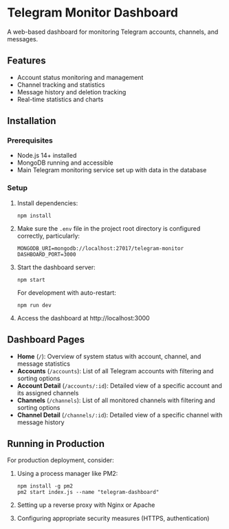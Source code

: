 # Telegram Monitor Dashboard

A web-based dashboard for monitoring Telegram accounts, channels, and messages.

## Features

- Account status monitoring and management
- Channel tracking and statistics
- Message history and deletion tracking
- Real-time statistics and charts

## Installation

### Prerequisites

- Node.js 14+ installed
- MongoDB running and accessible
- Main Telegram monitoring service set up with data in the database

### Setup

1. Install dependencies:
   ```
   npm install
   ```

2. Make sure the `.env` file in the project root directory is configured correctly, particularly:
   ```
   MONGODB_URI=mongodb://localhost:27017/telegram-monitor
   DASHBOARD_PORT=3000
   ```

3. Start the dashboard server:
   ```
   npm start
   ```

   For development with auto-restart:
   ```
   npm run dev
   ```

4. Access the dashboard at http://localhost:3000

## Dashboard Pages

- **Home** (`/`): Overview of system status with account, channel, and message statistics
- **Accounts** (`/accounts`): List of all Telegram accounts with filtering and sorting options
- **Account Detail** (`/accounts/:id`): Detailed view of a specific account and its assigned channels
- **Channels** (`/channels`): List of all monitored channels with filtering and sorting options
- **Channel Detail** (`/channels/:id`): Detailed view of a specific channel with message history

## Running in Production

For production deployment, consider:

1. Using a process manager like PM2:
   ```
   npm install -g pm2
   pm2 start index.js --name "telegram-dashboard"
   ```

2. Setting up a reverse proxy with Nginx or Apache

3. Configuring appropriate security measures (HTTPS, authentication) 